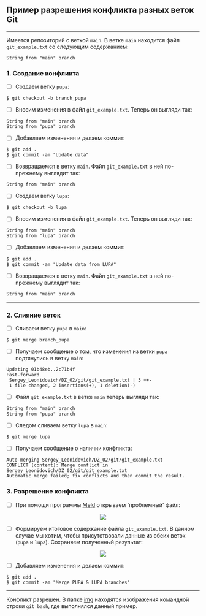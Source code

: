## Пример разрешения конфликта разных веток Git
<hr>

Имеется репозиторий с веткой `main`. В ветке `main` находится файл `git_example.txt` со следующим содержанием:

```
String from "main" branch
```

### 1. Создание конфликта

- [ ] Создаем ветку `pupa`:
```
$ git checkout -b branch_pupa
```

- [ ] Вносим изменения в файл `git_example.txt`. Теперь он выгляди так:
```
String from "main" branch
String from "pupa" branch
```

- [ ] Добавляем изменения и делаем коммит:
```
$ git add .
$ git commit -am "Update data"
```

- [ ] Возвращаемся в ветку `main`. Файл `git_example.txt` в ней по-прежнему выглядит так: 
```
String from "main" branch
```

- [ ] Создаем ветку `lupa`:
```
$ git checkout -b lupa
```

- [ ] Вносим изменения в файл `git_example.txt`. Теперь он выгляди так:
```
String from "main" branch
String from "lupa" branch
```

- [ ] Добавляем изменения и делаем коммит:
```
$ git add .
$ git commit -am "Update data from LUPA"
```

- [ ] Возвращаемся в ветку `main`. Файл `git_example.txt` в ней по-прежнему выглядит так: 
```
String from "main" branch
```
<hr>

### 2. Слияние веток

- [ ] Сливаем ветку `pupa` в `main`:
```
$ git merge branch_pupa
```

- [ ] Получаем сообщение о том, что изменения из ветки `pupa` подтянулись в ветку `main`:
```
Updating 01b48eb..2c71b4f
Fast-forward
 Sergey_Leonidovich/DZ_02/git/git_example.txt | 3 ++-
 1 file changed, 2 insertions(+), 1 deletion(-)
```

- [ ] Файл `git_example.txt` в ветке `main` теперь выгляди так:
```
String from "main" branch
String from "pupa" branch
```

- [ ] Следом сливаем ветку `lupa` в `main`:
```
$ git merge lupa
```

- [ ] Получаем сообщение о наличии конфликта:
```
Auto-merging Sergey_Leonidovich/DZ_02/git/git_example.txt
CONFLICT (content): Merge conflict in Sergey_Leonidovich/DZ_02/git/git_example.txt
Automatic merge failed; fix conflicts and then commit the result.
```

### 3. Разрешение конфликта
- [ ] При помощи программы [Meld](https://meldmerge.org/) открываем 'проблемный' файл:

<p align="center">
  <img src="https://github.com/shlom41k/ML01_P_Online/blob/main/Sergey_Leonidovich/DZ_02/git/img/meld_1.PNG">
</p>

- [ ] Формируем итоговое содержание файла `git_example.txt`. 
В данном случае мы хотим, чтобы присутствовали данные из обеих веток (`pupa` и `lupa`).
Сохраняем полученный результат:

<p align="center">
  <img src="https://github.com/shlom41k/ML01_P_Online/blob/main/Sergey_Leonidovich/DZ_02/git/img/meld_2.PNG">
</p>

- [ ] Добавляем изменения и делаем коммит:
```
$ git add .
$ git commit -am "Merge PUPA & LUPA branches"
```
<hr>

Конфликт разрешен.
В папке [img](git/img) находятся изображения командной строки `git bash`, где выполнялся данный пример.